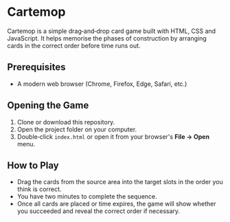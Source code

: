 # Cartemop

Cartemop is a simple drag‑and‑drop card game built with HTML, CSS and JavaScript. It helps memorise the phases of construction by arranging cards in the correct order before time runs out.

## Prerequisites

- A modern web browser (Chrome, Firefox, Edge, Safari, etc.)

## Opening the Game

1. Clone or download this repository.
2. Open the project folder on your computer.
3. Double‑click `index.html` or open it from your browser's **File → Open** menu.

## How to Play

- Drag the cards from the source area into the target slots in the order you think is correct.
- You have two minutes to complete the sequence.
- Once all cards are placed or time expires, the game will show whether you succeeded and reveal the correct order if necessary.

